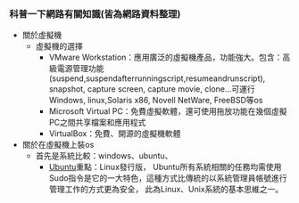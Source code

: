 ### **科普一下網路有關知識(皆為網路資料整理)**
* 關於虛擬機
  * 虛擬機的選擇
    * VMware Workstation：應用廣泛的虛擬機產品，功能強大。包含：高級電源管理功能(suspend,suspendafterrunningscript,resumeandrunscript),
    snapshot, capture screen, capture movie, clone...可運行Windows, linux,Solaris x86, Novell NetWare, FreeBSD等os
    * Microsoft Virtual PC：免費虛擬軟體，還可使用拖放功能在幾個虛擬PC之間共享檔案和應用程式
    * VirtualBox：免費、開源的虛擬機軟體
* 關於在虛擬機上裝os
  * 首先是系統比較：windows、ubuntu、
    * [Ubuntu](https://zh.wikipedia.org/wiki/Ubuntu)重點：Linux發行版，
    Ubuntu所有系統相關的任務均需使用Sudo指令是它的一大特色，這種方式比傳統的以系統管理員帳號進行管理工作的方式更為安全，
    此為Linux、Unix系統的基本思維之一。
